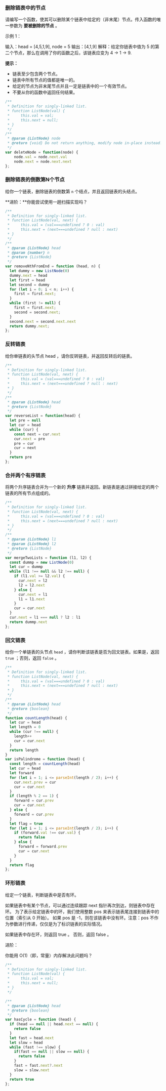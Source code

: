 ### 删除链表中的节点

请编写一个函数，使其可以删除某个链表中给定的（非末尾）节点。传入函数的唯一参数为 **要被删除的节点** 。

示例 1：

输入：head = [4,5,1,9], node = 5
输出：[4,1,9]
解释：给定你链表中值为 5 的第二个节点，那么在调用了你的函数之后，该链表应变为 4 -> 1 -> 9.

**提示：**

- 链表至少包含两个节点。
- 链表中所有节点的值都是唯一的。
- 给定的节点为非末尾节点并且一定是链表中的一个有效节点。
- 不要从你的函数中返回任何结果。

````javascript
/**
 * Definition for singly-linked list.
 * function ListNode(val) {
 *     this.val = val;
 *     this.next = null;
 * }
 */
/**
 * @param {ListNode} node
 * @return {void} Do not return anything, modify node in-place instead.
 */
var deleteNode = function(node) {
    node.val = node.next.val
    node.next = node.next.next
};
````

### 删除链表的倒数第N个节点

给你一个链表，删除链表的倒数第 `n` 个结点，并且返回链表的头结点。

**进阶：**你能尝试使用一趟扫描实现吗？

````javascript
/**
 * Definition for singly-linked list.
 * function ListNode(val, next) {
 *     this.val = (val===undefined ? 0 : val)
 *     this.next = (next===undefined ? null : next)
 * }
 */
/**
 * @param {ListNode} head
 * @param {number} n
 * @return {ListNode}
 */
var removeNthFromEnd = function (head, n) {
  let dummy = new ListNode(0)
  dummy.next = head
  let first = head
  let second = dummy
  for (let i = 0; i < n; i++) {
    first = first.next;
  }
  while (first != null) {
    first = first.next;
    second = second.next;
  }
  second.next = second.next.next
  return dummy.next;
};
````

### 反转链表

给你单链表的头节点 head ，请你反转链表，并返回反转后的链表。

````javascript
/**
 * Definition for singly-linked list.
 * function ListNode(val, next) {
 *     this.val = (val===undefined ? 0 : val)
 *     this.next = (next===undefined ? null : next)
 * }
 */
/**
 * @param {ListNode} head
 * @return {ListNode}
 */
var reverseList = function(head) {
  let pre = null
  let cur = head
  while (cur) {
    const next = cur.next
    cur.next = pre
    pre = cur
    cur = next
  }
  return pre
};
````

### 合并两个有序链表

将两个升序链表合并为一个新的 **升序** 链表并返回。新链表是通过拼接给定的两个链表的所有节点组成的。

````javascript
/**
 * Definition for singly-linked list.
 * function ListNode(val, next) {
 *     this.val = (val===undefined ? 0 : val)
 *     this.next = (next===undefined ? null : next)
 * }
 */
/**
 * @param {ListNode} l1
 * @param {ListNode} l2
 * @return {ListNode}
 */
var mergeTwoLists = function (l1, l2) {
  const dummp = new ListNode(0)
  let cur = dummp
  while (l1 !== null && l2 !== null) {
    if (l1.val >= l2.val) {
      cur.next = l2
      l2 = l2.next
    } else {
      cur.next = l1
      l1 = l1.next
    }
    cur = cur.next
  }
  cur.next = l1 === null ? l2 : l1
  return dummp.next
};
````

### 回文链表

给你一个单链表的头节点 `head` ，请你判断该链表是否为回文链表。如果是，返回 `true` ；否则，返回 `false` 。

````javascript
/**
 * Definition for singly-linked list.
 * function ListNode(val, next) {
 *     this.val = (val===undefined ? 0 : val)
 *     this.next = (next===undefined ? null : next)
 * }
 */
/**
 * @param {ListNode} head
 * @return {boolean}
 */
function countLength(head) {
  let cur = head
  let length = 0
  while (cur !== null) {
    length++
    cur = cur.next
  }
  return length
}
var isPalindrome = function (head) {
  const length = countLength(head)
  let cur = head
  let forward
  for (let i = 1; i <= parseInt(length / 2); i++) {
    cur.next.prev = cur
    cur = cur.next
  }
  if (length % 2 == 1) {
    forward = cur.prev
    cur = cur.next
  } else {
    forward = cur.prev
  }
  let flag = true
  for (let i = 1; i <= parseInt(length / 2); i++) {
    if (forward.val !== cur.val) {
      return false
    } else {
      forward = forward.prev
      cur = cur.next
    }
  }
  return flag
};
````

### 环形链表

给定一个链表，判断链表中是否有环。

如果链表中有某个节点，可以通过连续跟踪 next 指针再次到达，则链表中存在环。 为了表示给定链表中的环，我们使用整数 pos 来表示链表尾连接到链表中的位置（索引从 0 开始）。 如果 pos 是 -1，则在该链表中没有环。注意：pos 不作为参数进行传递，仅仅是为了标识链表的实际情况。

如果链表中存在环，则返回 true 。 否则，返回 false 。

进阶：

你能用 O(1)（即，常量）内存解决此问题吗？

````javascript
/**
 * Definition for singly-linked list.
 * function ListNode(val) {
 *     this.val = val;
 *     this.next = null;
 * }
 */

/**
 * @param {ListNode} head
 * @return {boolean}
 */
var hasCycle = function (head) {
  if (head == null || head.next == null) {
    return false
  }
  let fast = head.next
  let slow = head
  while (fast !== slow) {
    if(fast == null || slow == null) {
      return false
    }
    fast = fast.next?.next
    slow = slow.next
  }
  return true
};
````

